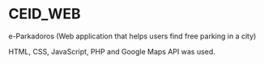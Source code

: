 # CEID_WEB
e-Parkadoros (Web application that helps users find free parking in a city)

HTML, CSS, JavaScript, PHP and Google Maps API was used.
